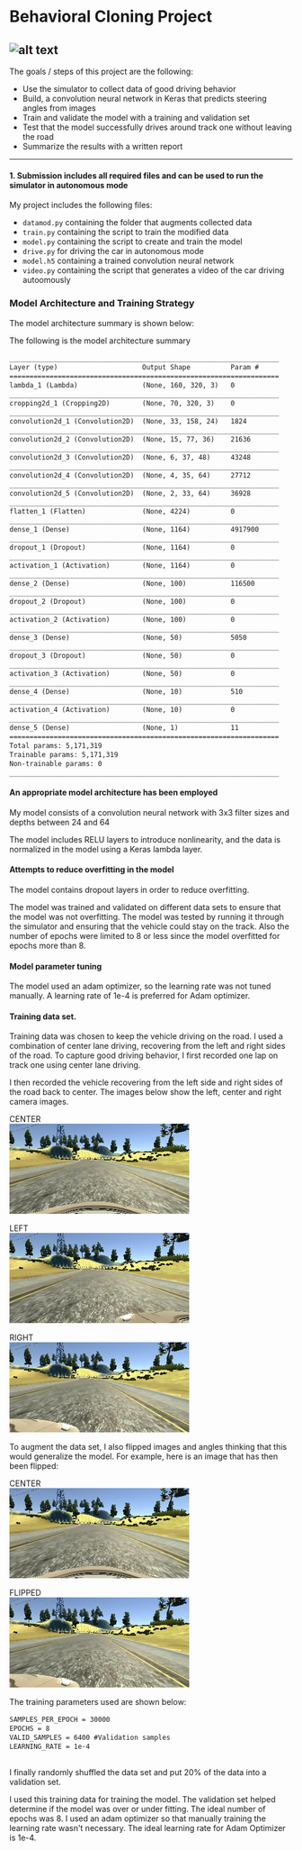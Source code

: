 
[//]: # (Image References)

[image1]: ./assets/output.gif
[image2]: ./assets/center.jpg
[image3]: ./assets/left.jpg
[image4]: ./assets/right.jpg
[image5]: ./assets/center_flip.jpg

# Behavioral Cloning Project

![alt text][image1]
---
The goals / steps of this project are the following:
* Use the simulator to collect data of good driving behavior
* Build, a convolution neural network in Keras that predicts steering angles from images
* Train and validate the model with a training and validation set
* Test that the model successfully drives around track one without leaving the road
* Summarize the results with a written report



---



#### 1. Submission includes all required files and can be used to run the simulator in autonomous mode

My project includes the following files:

* `datamod.py` containing the folder that augments collected data
* `train.py` containing the script to train the modified data
* `model.py` containing the script to create and train the model
* `drive.py` for driving the car in autonomous mode
* `model.h5` containing a trained convolution neural network 
* `video.py` containing the script that generates a video of the car driving autoomously



### Model Architecture and Training Strategy

The model architecture summary is shown below:

The following is the model architecture summary


```
___________________________________________________________________
Layer (type)                     Output Shape          Param #                    
===================================================================
lambda_1 (Lambda)                (None, 160, 320, 3)   0                        
___________________________________________________________________
cropping2d_1 (Cropping2D)        (None, 70, 320, 3)    0                              
___________________________________________________________________
convolution2d_1 (Convolution2D)  (None, 33, 158, 24)   1824                    
___________________________________________________________________
convolution2d_2 (Convolution2D)  (None, 15, 77, 36)    21636                   
___________________________________________________________________
convolution2d_3 (Convolution2D)  (None, 6, 37, 48)     43248                   
___________________________________________________________________
convolution2d_4 (Convolution2D)  (None, 4, 35, 64)     27712                   
___________________________________________________________________
convolution2d_5 (Convolution2D)  (None, 2, 33, 64)     36928                   
___________________________________________________________________
flatten_1 (Flatten)              (None, 4224)          0                       
___________________________________________________________________
dense_1 (Dense)                  (None, 1164)          4917900                       
___________________________________________________________________
dropout_1 (Dropout)              (None, 1164)          0                               
___________________________________________________________________
activation_1 (Activation)        (None, 1164)          0                             
___________________________________________________________________
dense_2 (Dense)                  (None, 100)           116500                     
___________________________________________________________________
dropout_2 (Dropout)              (None, 100)           0                               
___________________________________________________________________
activation_2 (Activation)        (None, 100)           0                             
___________________________________________________________________
dense_3 (Dense)                  (None, 50)            5050                       
___________________________________________________________________
dropout_3 (Dropout)              (None, 50)            0                               
___________________________________________________________________
activation_3 (Activation)        (None, 50)            0                             
___________________________________________________________________
dense_4 (Dense)                  (None, 10)            510                        
___________________________________________________________________
activation_4 (Activation)        (None, 10)            0                               
___________________________________________________________________
dense_5 (Dense)                  (None, 1)             11                         
===================================================================
Total params: 5,171,319
Trainable params: 5,171,319
Non-trainable params: 0
___________________________________________________________________
```
####  An appropriate model architecture has been employed

My model consists of a convolution neural network with 3x3 filter sizes and depths between 24 and 64 

The model includes RELU layers to introduce nonlinearity, and the data is normalized in the model using a Keras lambda layer.

####  Attempts to reduce overfitting in the model

The model contains dropout layers in order to reduce overfitting. 

The model was trained and validated on different data sets to ensure that the model was not overfitting. The model was tested by running it through the simulator and ensuring that the vehicle could stay on the track. Also the number of epochs were limited to 8 or less since the model overfitted for epochs more than 8.

####  Model parameter tuning

The model used an adam optimizer, so the learning rate was not tuned manually. A learning rate of 1e-4 is preferred for Adam optimizer.

####  Training data set.

Training data was chosen to keep the vehicle driving on the road. I used a combination of center lane driving, recovering from the left and right sides of the road. To capture good driving behavior, I first recorded one lap on track one using center lane driving. 

I then recorded the vehicle recovering from the left side and right sides of the road back to center. The images below show the left, center and right camera images.

CENTER
<br />
![alt text][image2]

LEFT
<br />
![alt text][image3]

RIGHT
<br />
![alt text][image4]

To augment the data set, I also flipped images and angles thinking that this would generalize the model. For example, here is an image that has then been flipped:

CENTER
<br />
![alt text][image2]

FLIPPED
<br />
![alt text][image4]

The training parameters used are shown below:

```
SAMPLES_PER_EPOCH = 30000
EPOCHS = 8
VALID_SAMPLES = 6400 #Validation samples
LEARNING_RATE = 1e-4
	
```


I finally randomly shuffled the data set and put 20% of the data into a validation set. 

I used this training data for training the model. The validation set helped determine if the model was over or under fitting. The ideal number of epochs was 8. I used an adam optimizer so that manually training the learning rate wasn't necessary. The ideal learning rate for Adam Optimizer is 1e-4.
